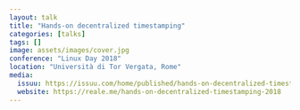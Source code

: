 ```yaml
---
layout: talk
title: "Hands-on decentralized timestamping"
categories: [talks]
tags: []
image: assets/images/cover.jpg
conference: "Linux Day 2018"
location: "Università di Tor Vergata, Rome"
media:
  issuu: https://issuu.com/home/published/hands-on-decentralized-timestamping
  website: https://reale.me/hands-on-decentralized-timestamping-2018
---
```

